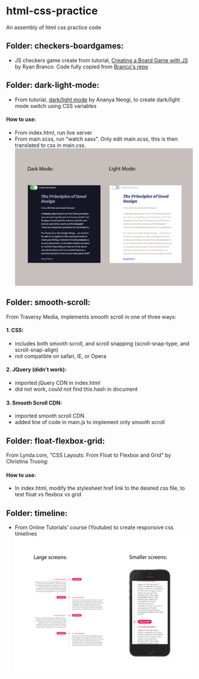 # html-css-practice
An assembly of html css practice code

## Folder: checkers-boardgames:
- JS checkers game create from tutorial, [Creating a Board Game with JS](https://levelup.gitconnected.com/creating-a-board-game-checkers-with-javascript-ecd562f985c2) by Ryan Branco. Code fully copied from [Branco's repo](https://github.com/RyanBranco/Checkers)

## Folder: dark-light-mode:
- From tutorial, [dark/light mode](https://dev.to/ananyaneogi/create-a-dark-light-mode-switch-with-css-variables-34l8) by Ananya Neogi, to create dark/light mode switch using CSS variables
#### How to use:
- From index.html, run live server
- From main.scss, run "watch sass". Only edit main.scss, this is then translated to css in main.css.
![screenshots of dark/light mode](./dark-light-mode/dark-light-preview.png)

## Folder: smooth-scroll:
From Traversy Media, implements smooth scroll in one of three ways:
#### 1. CSS: 
- includes both smooth scroll, and scroll snapping (scroll-snap-type, and scroll-snap-align)
- not compatible on safari, IE, or Opera

#### 2. JQuery (didn't work):
- imported jQuery CDN in index.html
- did not work, could not find this.hash in document

#### 3. Smooth Scroll CDN:
- imported smooth scroll CDN
- added line of code in main.js to implement only smooth scroll

## Folder: float-flexbox-grid:
From Lynda.com, "CSS Layouts: From Float to Flexbox and Grid" by Christina Truong:
#### How to use:
- In index.html, modify the stylesheet href link to the desired css file, to test float vs flexbox vs grid

## Folder: timeline:
- From Online Tutorials' course (Youtube) to create responsive css timelines
![screenshots of timeline design](./timeline/timeline-preview.png)
